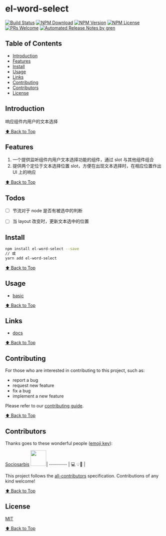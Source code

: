 # el-word-select

[![Build Status](https://badgen.net/travis/sociosarbis/el-word-select/master)](https://travis-ci.com/sociosarbis/el-word-select)
[![NPM Download](https://badgen.net/npm/dm/@sociosarbis/el-word-select)](https://www.npmjs.com/package/@sociosarbis/el-word-select)
[![NPM Version](https://badgen.net/npm/v/@sociosarbis/el-word-select)](https://www.npmjs.com/package/@sociosarbis/el-word-select)
[![NPM License](https://badgen.net/npm/license/@sociosarbis/el-word-select)](https://github.com/sociosarbis/el-word-select/blob/master/LICENSE)
[![PRs Welcome](https://img.shields.io/badge/PRs-welcome-brightgreen.svg)](https://github.com/sociosarbis/el-word-select/pulls)
[![Automated Release Notes by gren](https://img.shields.io/badge/%F0%9F%A4%96-release%20notes-00B2EE.svg)](https://github-tools.github.io/github-release-notes/)

## Table of Contents

- [Introduction](#introduction)
- [Features](#features)
- [Install](#install)
- [Usage](#usage)
- [Links](#links)
- [Contributing](#contributing)
- [Contributors](#contributors)
- [License](#license)

## Introduction

响应组件内用户的文本选择

[⬆ Back to Top](#table-of-contents)

## Features

1. 一个提供监听组件内用户文本选择功能的组件，通过 slot 与其他组件组合
2. 提供两个定位于文本选择位置 slot，方便在出现文本选择时，在相应位置作出 UI 上的响应

[⬆ Back to Top](#table-of-contents)

## Todos

- [ ] 节流对于 node 是否有被选中的判断

- [ ] 当 layout 改变时，更新文本选中的位置

## Install

```bash
npm install el-word-select --save
// 或
yarn add el-word-select
```

[⬆ Back to Top](#table-of-contents)

## Usage

- [basic](https://sociosarbis.github.io/el-word-select/Demo/basic)

[⬆ Back to Top](#table-of-contents)

## Links

- [docs](https://sociosarbis.github.io/el-word-select/)

[⬆ Back to Top](#table-of-contents)

## Contributing

For those who are interested in contributing to this project, such as:

- report a bug
- request new feature
- fix a bug
- implement a new feature

Please refer to our [contributing guide](https://github.com/FEMessage/.github/blob/master/CONTRIBUTING.md).

[⬆ Back to Top](#table-of-contents)

## Contributors

Thanks goes to these wonderful people ([emoji key](https://allcontributors.org/docs/en/emoji-key)):

[Sociosarbis](https://github.com/Sociosarbis)
<img style="width:50px;" src="https://avatars0.githubusercontent.com/u/25837029?s=460&v=4" />|
--------- |
💻 💡📖 |

<!-- ALL-CONTRIBUTORS-LIST:START - Do not remove or modify this section -->
<!-- prettier-ignore -->
<!-- ALL-CONTRIBUTORS-LIST:END -->

This project follows the [all-contributors](https://github.com/all-contributors/all-contributors) specification. Contributions of any kind welcome!

[⬆ Back to Top](#table-of-contents)

## License

[MIT](./LICENSE)

[⬆ Back to Top](#table-of-contents)
